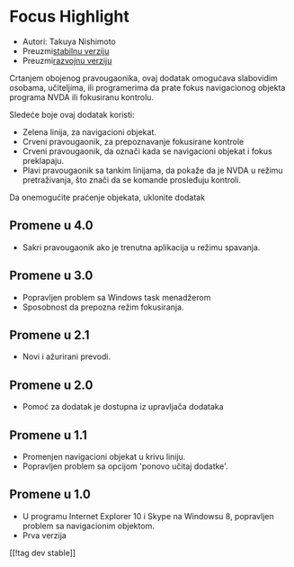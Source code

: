 # Focus Highlight #

* Autori: Takuya Nishimoto
* Preuzmi[stabilnu verziju][2]
* Preuzmi[razvojnu verziju][1]

Crtanjem obojenog pravougaonika, ovaj dodatak omogućava slabovidim osobama,
učiteljima, ili programerima da prate fokus navigacionog objekta programa
NVDA ili fokusiranu kontrolu.

Sledeće boje ovaj dodatak koristi:

* Zelena linija, za navigacioni objekat.
* Crveni pravougaonik, za prepoznavanje fokusirane kontrole
* Crveni pravougaonik, da označi kada se navigacioni objekat i fokus
  preklapaju.
* Plavi pravougaonik sa tankim linijama, da pokaže da je NVDA u režimu
  pretraživanja, što znači da se komande prosleđuju kontroli.

Da onemogućite praćenje objekata, uklonite dodatak

## Promene u 4.0 ##

* Sakri pravougaonik ako je trenutna aplikacija u režimu spavanja.

## Promene u 3.0 ##

* Popravljen problem sa Windows task menadžerom
* Sposobnost da prepozna režim fokusiranja.

## Promene u 2.1 ##

* Novi i ažurirani prevodi.

## Promene u 2.0 ##

* Pomoć za dodatak je dostupna iz upravljača dodataka

## Promene u 1.1 ##

* Promenjen navigacioni objekat u krivu liniju.
* Popravljen problem sa opcijom 'ponovo učitaj dodatke'.

## Promene u 1.0 ##

* U programu Internet Explorer 10 i Skype na Windowsu 8, popravljen problem
  sa navigacionim objektom.
* Prva verzija


[[!tag dev stable]]

[1]: https://addons.nvda-project.org/files/get.php?file=fh-dev

[2]: https://addons.nvda-project.org/files/get.php?file=fh
